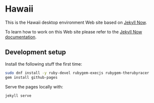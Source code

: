 # Hawaii

This is the Hawaii desktop environment Web site based on [Jekyll Now](https://github.com/barryclark/jekyll-now).

To learn how to work on this Web site please refer to the [Jekyll Now documentation](https://github.com/barryclark/jekyll-now/blob/master/README.md).

## Development setup

Install the following stuff the first time:

```sh
sudo dnf install -y ruby-devel rubygem-execjs rubygem-therubyracer
gem install github-pages
```

Serve the pages locally with:

```sh
jekyll serve
```
